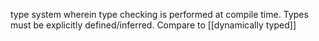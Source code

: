 type system wherein type checking is performed at compile time. Types must be explicitly defined/inferred. Compare to [[dynamically typed]]